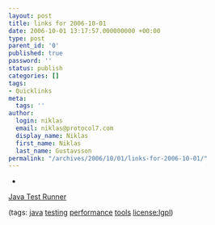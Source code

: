 ```yaml
---
layout: post
title: links for 2006-10-01
date: 2006-10-01 13:17:57.000000000 +00:00
type: post
parent_id: '0'
published: true
password: ''
status: publish
categories: []
tags:
- Quicklinks
meta:
  tags: ''
author:
  login: niklas
  email: niklas@protocol7.com
  display_name: Niklas
  first_name: Niklas
  last_name: Gustavsson
permalink: "/archives/2006/10/01/links-for-2006-10-01/"
---
```

- 
[Java Test Runner](http://jtrunner.sourceforge.net/Home.html)

(tags: [java](http://del.icio.us/protocol7/java) [testing](http://del.icio.us/protocol7/testing) [performance](http://del.icio.us/protocol7/performance) [tools](http://del.icio.us/protocol7/tools) [license:lgpl](http://del.icio.us/protocol7/license:lgpl))
